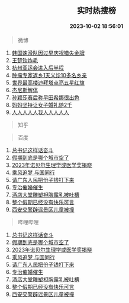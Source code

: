 <div align="center"><h2>实时热搜榜</h2><h4>2023-10-02 18:56:01</h4></div>

> 微博  

1. [韩国速滑队因过早庆祝错失金牌](https://s.weibo.com/weibo?q=%23%E9%9F%A9%E5%9B%BD%E9%80%9F%E6%BB%91%E9%98%9F%E5%9B%A0%E8%BF%87%E6%97%A9%E5%BA%86%E7%A5%9D%E9%94%99%E5%A4%B1%E9%87%91%E7%89%8C%23&t=31&band_rank=1&Refer=top)<br />
2. [王楚钦炸毛](https://s.weibo.com/weibo?q=%23%E7%8E%8B%E6%A5%9A%E9%92%A6%E7%82%B8%E6%AF%9B%23&t=31&band_rank=2&Refer=top)<br />
3. [杭州亚运会进入后半程](https://s.weibo.com/weibo?q=%23%E6%9D%AD%E5%B7%9E%E4%BA%9A%E8%BF%90%E4%BC%9A%E8%BF%9B%E5%85%A5%E5%90%8E%E5%8D%8A%E7%A8%8B%23&t=31&band_rank=3&Refer=top)<br />
4. [肿瘤专家返乡1天义诊10多名乡亲](https://s.weibo.com/weibo?q=%23%E8%82%BF%E7%98%A4%E4%B8%93%E5%AE%B6%E8%BF%94%E4%B9%A11%E5%A4%A9%E4%B9%89%E8%AF%8A10%E5%A4%9A%E5%90%8D%E4%B9%A1%E4%BA%B2%23&t=31&band_rank=4&Refer=top)<br />
5. [世界最高楼迪拜塔点亮五星红旗](https://s.weibo.com/weibo?q=%23%E4%B8%96%E7%95%8C%E6%9C%80%E9%AB%98%E6%A5%BC%E8%BF%AA%E6%8B%9C%E5%A1%94%E7%82%B9%E4%BA%AE%E4%BA%94%E6%98%9F%E7%BA%A2%E6%97%97%23&t=31&band_rank=5&Refer=top)<br />
6. [杰尼斯解体](https://s.weibo.com/weibo?q=%E6%9D%B0%E5%B0%BC%E6%96%AF%E8%A7%A3%E4%BD%93&t=31&band_rank=6&Refer=top)<br />
7. [孙颖莎赛后称早田希娜很出色](https://s.weibo.com/weibo?q=%23%E5%AD%99%E9%A2%96%E8%8E%8E%E8%B5%9B%E5%90%8E%E7%A7%B0%E6%97%A9%E7%94%B0%E5%B8%8C%E5%A8%9C%E5%BE%88%E5%87%BA%E8%89%B2%23&t=31&band_rank=7&Refer=top)<br />
8. [妈妈坚持让女子婚礼随2千](https://s.weibo.com/weibo?q=%23%E5%A6%88%E5%A6%88%E5%9D%9A%E6%8C%81%E8%AE%A9%E5%A5%B3%E5%AD%90%E5%A9%9A%E7%A4%BC%E9%9A%8F2%E5%8D%83%23&t=31&band_rank=8&Refer=top)<br />
9. [人人人人人我人人人人人](https://s.weibo.com/weibo?q=%23%E4%BA%BA%E4%BA%BA%E4%BA%BA%E4%BA%BA%E4%BA%BA%E6%88%91%E4%BA%BA%E4%BA%BA%E4%BA%BA%E4%BA%BA%E4%BA%BA%23&t=31&band_rank=9&Refer=top)<br />

> 知乎  


> 百度  

1. [总书记这样话奋斗](https://www.baidu.com/s?wd=%E6%80%BB%E4%B9%A6%E8%AE%B0%E8%BF%99%E6%A0%B7%E8%AF%9D%E5%A5%8B%E6%96%97&sa=fyb_news&rsv_dl=fyb_news)<br />
2. [假期到底是哪个城市空了](https://www.baidu.com/s?wd=%E5%81%87%E6%9C%9F%E5%88%B0%E5%BA%95%E6%98%AF%E5%93%AA%E4%B8%AA%E5%9F%8E%E5%B8%82%E7%A9%BA%E4%BA%86&sa=fyb_news&rsv_dl=fyb_news)<br />
3. [2023年诺贝尔生理学或医学奖揭晓](https://www.baidu.com/s?wd=2023%E5%B9%B4%E8%AF%BA%E8%B4%9D%E5%B0%94%E7%94%9F%E7%90%86%E5%AD%A6%E6%88%96%E5%8C%BB%E5%AD%A6%E5%A5%96%E6%8F%AD%E6%99%93&sa=fyb_news&rsv_dl=fyb_news)<br />
4. [乘风追梦 与国同行](https://www.baidu.com/s?wd=%E4%B9%98%E9%A3%8E%E8%BF%BD%E6%A2%A6+%E4%B8%8E%E5%9B%BD%E5%90%8C%E8%A1%8C&sa=fyb_news&rsv_dl=fyb_news)<br />
5. [请广东人民把份子钱打下来](https://www.baidu.com/s?wd=%E8%AF%B7%E5%B9%BF%E4%B8%9C%E4%BA%BA%E6%B0%91%E6%8A%8A%E4%BB%BD%E5%AD%90%E9%92%B1%E6%89%93%E4%B8%8B%E6%9D%A5&sa=fyb_news&rsv_dl=fyb_news)<br />
6. [专治催婚催生](https://www.baidu.com/s?wd=%E4%B8%93%E6%B2%BB%E5%82%AC%E5%A9%9A%E5%82%AC%E7%94%9F&sa=fyb_news&rsv_dl=fyb_news)<br />
7. [酒店大堂雕塑袒胸露乳被吐槽](https://www.baidu.com/s?wd=%E9%85%92%E5%BA%97%E5%A4%A7%E5%A0%82%E9%9B%95%E5%A1%91%E8%A2%92%E8%83%B8%E9%9C%B2%E4%B9%B3%E8%A2%AB%E5%90%90%E6%A7%BD&sa=fyb_news&rsv_dl=fyb_news)<br />
8. [整个假期已经没有快乐可言](https://www.baidu.com/s?wd=%E6%95%B4%E4%B8%AA%E5%81%87%E6%9C%9F%E5%B7%B2%E7%BB%8F%E6%B2%A1%E6%9C%89%E5%BF%AB%E4%B9%90%E5%8F%AF%E8%A8%80&sa=fyb_news&rsv_dl=fyb_news)<br />
9. [西安交警辟谣景区儿童被撞](https://www.baidu.com/s?wd=%E8%A5%BF%E5%AE%89%E4%BA%A4%E8%AD%A6%E8%BE%9F%E8%B0%A3%E6%99%AF%E5%8C%BA%E5%84%BF%E7%AB%A5%E8%A2%AB%E6%92%9E&sa=fyb_news&rsv_dl=fyb_news)<br />

> 哔哩哔哩  

1. [总书记这样话奋斗](https://www.baidu.com/s?wd=%E6%80%BB%E4%B9%A6%E8%AE%B0%E8%BF%99%E6%A0%B7%E8%AF%9D%E5%A5%8B%E6%96%97&sa=fyb_news&rsv_dl=fyb_news)<br />
2. [假期到底是哪个城市空了](https://www.baidu.com/s?wd=%E5%81%87%E6%9C%9F%E5%88%B0%E5%BA%95%E6%98%AF%E5%93%AA%E4%B8%AA%E5%9F%8E%E5%B8%82%E7%A9%BA%E4%BA%86&sa=fyb_news&rsv_dl=fyb_news)<br />
3. [2023年诺贝尔生理学或医学奖揭晓](https://www.baidu.com/s?wd=2023%E5%B9%B4%E8%AF%BA%E8%B4%9D%E5%B0%94%E7%94%9F%E7%90%86%E5%AD%A6%E6%88%96%E5%8C%BB%E5%AD%A6%E5%A5%96%E6%8F%AD%E6%99%93&sa=fyb_news&rsv_dl=fyb_news)<br />
4. [乘风追梦 与国同行](https://www.baidu.com/s?wd=%E4%B9%98%E9%A3%8E%E8%BF%BD%E6%A2%A6+%E4%B8%8E%E5%9B%BD%E5%90%8C%E8%A1%8C&sa=fyb_news&rsv_dl=fyb_news)<br />
5. [请广东人民把份子钱打下来](https://www.baidu.com/s?wd=%E8%AF%B7%E5%B9%BF%E4%B8%9C%E4%BA%BA%E6%B0%91%E6%8A%8A%E4%BB%BD%E5%AD%90%E9%92%B1%E6%89%93%E4%B8%8B%E6%9D%A5&sa=fyb_news&rsv_dl=fyb_news)<br />
6. [专治催婚催生](https://www.baidu.com/s?wd=%E4%B8%93%E6%B2%BB%E5%82%AC%E5%A9%9A%E5%82%AC%E7%94%9F&sa=fyb_news&rsv_dl=fyb_news)<br />
7. [酒店大堂雕塑袒胸露乳被吐槽](https://www.baidu.com/s?wd=%E9%85%92%E5%BA%97%E5%A4%A7%E5%A0%82%E9%9B%95%E5%A1%91%E8%A2%92%E8%83%B8%E9%9C%B2%E4%B9%B3%E8%A2%AB%E5%90%90%E6%A7%BD&sa=fyb_news&rsv_dl=fyb_news)<br />
8. [整个假期已经没有快乐可言](https://www.baidu.com/s?wd=%E6%95%B4%E4%B8%AA%E5%81%87%E6%9C%9F%E5%B7%B2%E7%BB%8F%E6%B2%A1%E6%9C%89%E5%BF%AB%E4%B9%90%E5%8F%AF%E8%A8%80&sa=fyb_news&rsv_dl=fyb_news)<br />
9. [西安交警辟谣景区儿童被撞](https://www.baidu.com/s?wd=%E8%A5%BF%E5%AE%89%E4%BA%A4%E8%AD%A6%E8%BE%9F%E8%B0%A3%E6%99%AF%E5%8C%BA%E5%84%BF%E7%AB%A5%E8%A2%AB%E6%92%9E&sa=fyb_news&rsv_dl=fyb_news)<br />
